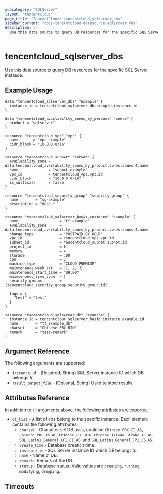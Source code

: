 ```yaml
---
subcategory: "SQLServer"
layout: "tencentcloud"
page_title: "TencentCloud: tencentcloud_sqlserver_dbs"
sidebar_current: "docs-tencentcloud-datasource-sqlserver_dbs"
description: |-
  Use this data source to query DB resources for the specific SQL Server instance.
---
```


# tencentcloud_sqlserver_dbs

Use this data source to query DB resources for the specific SQL Server instance.

## Example Usage

```hcl
data "tencentcloud_sqlserver_dbs" "example" {
  instance_id = tencentcloud_sqlserver_db.example.instance_id
}

data "tencentcloud_availability_zones_by_product" "zones" {
  product = "sqlserver"
}

resource "tencentcloud_vpc" "vpc" {
  name       = "vpc-example"
  cidr_block = "10.0.0.0/16"
}

resource "tencentcloud_subnet" "subnet" {
  availability_zone = data.tencentcloud_availability_zones_by_product.zones.zones.4.name
  name              = "subnet-example"
  vpc_id            = tencentcloud_vpc.vpc.id
  cidr_block        = "10.0.0.0/16"
  is_multicast      = false
}

resource "tencentcloud_security_group" "security_group" {
  name        = "sg-example"
  description = "desc."
}

resource "tencentcloud_sqlserver_basic_instance" "example" {
  name                   = "tf-example"
  availability_zone      = data.tencentcloud_availability_zones_by_product.zones.zones.4.name
  charge_type            = "POSTPAID_BY_HOUR"
  vpc_id                 = tencentcloud_vpc.vpc.id
  subnet_id              = tencentcloud_subnet.subnet.id
  project_id             = 0
  memory                 = 4
  storage                = 100
  cpu                    = 2
  machine_type           = "CLOUD_PREMIUM"
  maintenance_week_set   = [1, 2, 3]
  maintenance_start_time = "09:00"
  maintenance_time_span  = 3
  security_groups        = [tencentcloud_security_group.security_group.id]

  tags = {
    "test" = "test"
  }
}

resource "tencentcloud_sqlserver_db" "example" {
  instance_id = tencentcloud_sqlserver_basic_instance.example.id
  name        = "tf_example_db"
  charset     = "Chinese_PRC_BIN"
  remark      = "test-remark"
}
```

## Argument Reference

The following arguments are supported:

* `instance_id` - (Required, String) SQL Server instance ID which DB belongs to.
* `result_output_file` - (Optional, String) Used to store results.

## Attributes Reference

In addition to all arguments above, the following attributes are exported:

* `db_list` - A list of dbs belong to the specific instance. Each element contains the following attributes:
  * `charset` - Character set DB uses, could be `Chinese_PRC_CI_AS`, `Chinese_PRC_CS_AS`, `Chinese_PRC_BIN`, `Chinese_Taiwan_Stroke_CI_AS`, `SQL_Latin1_General_CP1_CI_AS`, and `SQL_Latin1_General_CP1_CS_AS`.
  * `create_time` - Database creation time.
  * `instance_id` - SQL Server instance ID which DB belongs to.
  * `name` - Name of DB.
  * `remark` - Remark of the DB.
  * `status` - Database status. Valid values are `creating`, `running`, `modifying`, `dropping`.


## Timeouts

<no value>


